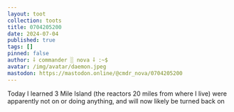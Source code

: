```yaml
---
layout: toot
collection: toots
title: 0704205200
date: 2024-07-04
published: true
tags: []
pinned: false
author: ⸸ commander ░ nova ⸸ :~$
avatar: /img/avatar/daemon.jpeg
mastodon: https://mastodon.online/@cmdr_nova/0704205200
---
```


Today I learned 3 Mile Island (the reactors 20 miles from where I live) were apparently not on or doing anything, and will now likely be turned back on
